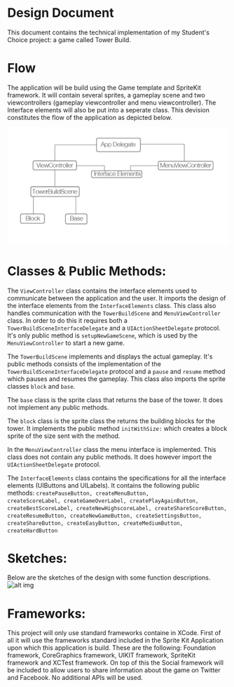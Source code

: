 Design Document
===============
This document contains the technical implementation of my Student's Choice project: a game called Tower Build.

Flow
===============
The application will be build using the Game template and SpriteKit framework. It will contain several sprites, a gameplay scene and two viewcontrollers (gameplay viewcontroller and menu viewcontroller). The Interface elements will also be put into a seperate class. This devision constitutes the flow of the application as depicted below.

![alt img](https://github.com/douweknook/TowerBuild/blob/master/doc/TowerBuildDesignFlow.jpg)

Classes & Public Methods:
===============
The <code>ViewController</code> class contains the interface elements used to communicate between the application and the user. It imports the design of the interface elements from the <code>InterfaceElements</code> class. This class also handles communication with the <code>TowerBuildScene</code> and <code>MenuViewController</code> class. In order to do this it requires both a <code>TowerBuildSceneInterfaceDelegate</code> and a <code>UIActionSheetDelegate</code> protocol. It's only public method is <code>setupNewGameScene</code>, which is used by the <code>MenuViewController</code> to start a new game.

The <code>TowerBuildScene</code> implements and displays the actual gameplay. It's public methods consists of the implementation of the <code>TowerBuildSceneInterfaceDelegate</code> protocol and a <code>pause</code> and <code>resume</code> method which pauses and resumes the gameplay. This class also imports the sprite classes <code>block</code> and <code>base</code>.

The <code>base</code> class is the sprite class that returns the base of the tower. It does not implement any public methods.

The <code>block</code> class is the sprite class the returns the building blocks for the tower. It implements the public method <code>initWithSize:</code> which creates a block sprite of the size sent with the method.

In the <code>MenuViewController</code> class the menu interface is implemented. This class does not contain any public methods. It does however import the <code>UIActionSheetDelegate</code> protocol.

The <code>InterfaceElements</code> class contains the specifications for all the interface elements (UIButtons and UILabels). It contains the following public methods: <code>createPauseButton, createMenuButton, createScoreLabel, createGameOverLabel, createPlayAgainButton, createBestScoreLabel, createNewHighscoreLabel, createShareScoreButton, createResumeButton, createNewGameButton, createSettingsButton, createShareButton, createEasyButton, createMediumButton, createHardButton</code>

Sketches:
=========
Below are the sketches of the design with some function descriptions.
![alt img](https://github.com/douweknook/TowerBuild/blob/master/doc/TowerBuildDesign.jpg)

Frameworks:
==========
This project will only use standard frameworks containe in XCode. First of all it will use the frameworks standard included in the Sprite Kit Application upon which this application is build. These are the following: Foundation framework, CoreGraphics framework, UIKIT framework, SpriteKit framework and XCTest framework. On top of this the Social framework will be included to allow users to share information about the game on Twitter and Facebook. No additional APIs will be used.
